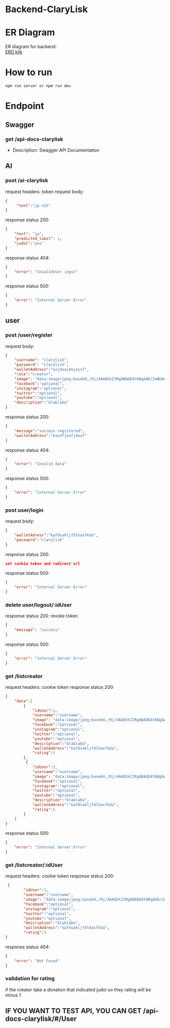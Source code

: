 # Backend-ClaryLisk

# ER Diagram
ER diagram for backend:  
[ERD klik](https://drive.google.com/file/d/1KurwPZ5nijn0efekE1CY-hqMWTnSp8Ge/view?usp=sharing)

# How to run
```
npm run server or npm run dev

```

# Endpoint

## Swagger

### get /api-docs-clarylisk
- Description: Swagger API Documentation

## AI 

### post /ai-clarylisk
request headers: token
request body:
```json
{
     "text":"jp nih"
}
```
response status 200:
```json
{
    "text": "jp",
    "predicted_label": 1,
    "judol":"yes"
}
```
response status 404:
```json
{
    "error": "InvalidUser input"
}
```
response status 500:
```json
{
    "error": "Internal Server Error"
}
```

## user

### post /user/register
request body:
```json
{
    "username": "clarylisk",
    "password": "clarylisk",
    "walletAddress":"oxjdoajdojajsf",
    "role":"creator",
    "image": "data:image/jpeg;base64,/9j/4AAQSkZJRgABAQEAYABgAAD/2wBDAA...",
    "facebook":"optional",
    "instagram":"optional",
    "twitter":"optional",
    "youtube":"optional",
    "description":"blablaba"
}
```
response status 200:
```json
{
    "message":"success registered",
    "walletAddress":"kasdfjkafjdaaf"
}
```
response status 404:
```json
{
    "error": "Invalid data"
}
```
response status 500:
```json
{
    "error": "Internal Server Error"
}
```

### post user/login
request body:
```json
{
    "walletAdress":"kafdsakljfdlkasfkda",
    "password":"clarylisk"
}
```
response status 200:
```json
set cookie token and redirect url
```
response status 500:
```json
{
    "error": "Internal Server Error"
}
```

### delete user/logout/:idUser
response status 200:
revoke token
```json
{
    "message": "success"
}
```
response status 500:
```json
{
    "error": "Internal Server Error"
}
```

### get /listcreator
request headers: cookie token
response status 200:
```json
{
    "data":[
        {
            "idUser":1,
            "username":"username",
            "image": "data:image/jpeg;base64,/9j/4AAQSkZJRgABAQEAYABgAAD/2wBDAA...",
            "facebook":"optional",
            "instagram":"optional",
            "twitter":"optional",
            "youtube":"optional",
            "description":"blablaba",
            "walletAddress":"kafdsakljfdlkasfkda",
            "rating":5
        },
         {
            "idUser":2,
            "username":"username",
            "image": "data:image/jpeg;base64,/9j/4AAQSkZJRgABAQEAYABgAAD/2wBDAA...",
            "facebook":"optional",
            "instagram":"optional",
            "twitter":"optional",
            "youtube":"optional",
            "description":"blablaba",
            "walletAddress":"kafdsakljfdlkasfkda",
            "rating":5
        }
    ]
}
```
response status 500:
```json
{
    "error": "Internal Server Error"
}
```

### get /listcreator/:idUser
request headers: cookie token
response status 200:
```json
 {
        "idUser":1,
        "username":"username",
        "image": "data:image/jpeg;base64,/9j/4AAQSkZJRgABAQEAYABgAAD/2wBDAA...",
        "facebook":"optional",
        "instagram":"optional",
        "twitter":"optional",
        "youtube":"optional",
        "description":"blablaba",
        "walletAddress":"kafdsakljfdlkasfkda",
        "rating":5
}
```
response status 404:
```json
{
    "error": "Not Found"
}
```

### validation for rating
if the creator take a donation that indicated judol so they rating will be minus 1

## IF YOU WANT TO TEST API, YOU CAN GET /api-docs-clarylisk/#/User
